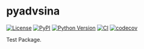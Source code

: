 # pyadvsina

[![License](https://img.shields.io/pypi/l/pyadvsina.svg?color=green)](https://github.com/amirsinarashidi/pyadvsina/raw/main/LICENSE)
[![PyPI](https://img.shields.io/pypi/v/pyadvsina.svg?color=green)](https://pypi.org/project/pyadvsina)
[![Python Version](https://img.shields.io/pypi/pyversions/pyadvsina.svg?color=green)](https://python.org)
[![CI](https://github.com/amirsinarashidi/pyadvsina/actions/workflows/ci.yml/badge.svg)](https://github.com/amirsinarashidi/pyadvsina/actions/workflows/ci.yml)
[![codecov](https://codecov.io/gh/amirsinarashidi/pyadvsina/branch/main/graph/badge.svg)](https://codecov.io/gh/amirsinarashidi/pyadvsina)

Test Package.
